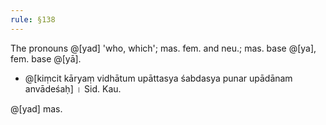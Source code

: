 ```yaml
---
rule: §138
---
```


The pronouns @[yad] 'who, which'; mas. fem. and neu.; mas. base @[ya], fem. base @[yā].

- @[kiṃcit kāryaṃ vidhātum upāttasya śabdasya punar upādānam anvādeśaḥ] । Sid. Kau.

@[yad] mas.